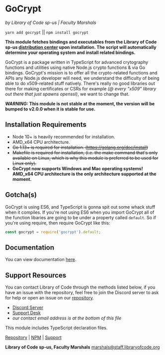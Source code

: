 # GoCrypt
*by Library of Code sp-us | Faculty Marshals*

`yarn add gocrypt` || `npm install gocrypt`

**This module fetches bindings and executables from the Library of Code sp-us [distribution center](https://bin.libraryofcode.org) upon installation. The script will automatically determine your operating system and install related bindings.**

GoCrypt is a package written in TypeScript for advanced crytography functions and utilities using
native Node.js crypto functions & via Go bindings.
GoCrypt's mission is to offer all the crypto-related functions and APIs any Node.js developer will need, we understand the difficulty of being able to do x509-related stuff natively. There's really no good libraries out there for making certificates or CSRs for example *(@ every "x509" library out there that just spawns openssl)*, we want to change that.

***WARNING:*** **This module is __not__ stable at the moment, the version will be bumped to v2.0.0 when it is stable for use.**

## Installation Requirements

- Node 10+ is heavily recommended for installation. 
- AMD_x64 CPU architecture.
- ~~Go 1.13+ is required for installation. (https://golang.org/doc/install)~~
- ~~Makefile is required for installation, (i.e. the make command that's only available on Linux, which is why this module is preferred to be used for Linux only).~~
- **GoCrypt now supports Windows and Mac operating systems! AMD_x64 CPU architecture is the only architecture supported at the moment.**

## Gotcha(s)

GoCrypt is using ES6, and TypeScript is gonna spit out some whack stuff when it compiles. If you're not using ES6 when you import GoCrypt all of the function libaries are going to be under a property called `default`. So if you're using require, then require GoCrypt like this:
```js
const gocrypt = require('gocrypt').default;
```

## Documentation
You can view documentation [here](https://gocrypt.libraryofcode.org).

## Support Resources
You can contact Library of Code through the methods listed below, if you have an issue with the repository, feel free to join the Discord server to ask for help or open an issue on our [repository](https://github.com/LibraryofCode/GoCrypt).
- [Discord Server](https://discord.gg/F4ztpQh)
- [Support Desk](https://support.libraryofcode.org/)
- *our contact email address is at the bottom of this file*

This module includes TypeScript declaration files.


[Repository](https://github.com/LibraryofCode/GoCrypt) | [NPM](https://npmjs.com/package/gocrypt) | [Support](https://support.libraryofcode.org) 

**Library of Code sp-us, Faculty Marshals** <marshals@staff.libraryofcode.org>
